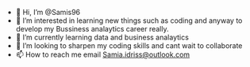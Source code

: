 - 👋 Hi, I’m @Samis96
- 👀 I’m interested in learning new things such as coding and anyway to develop my Bussiness analaytics career really.
- 🌱 I’m currently learning data and business analaytics
- 💞️ I’m looking to sharpen my coding skills and cant wait to collaborate
- 📫 How to reach me email Samia.idriss@outlook.com

<!---
Samis96/Samis96 is a ✨ special ✨ repository because its `README.md` (this file) appears on your GitHub profile.
You can click the Preview link to take a look at your changes.
--->
